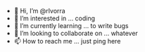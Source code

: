 - 👋 Hi, I’m @rIvorra
- 👀 I’m interested in ... coding
- 🌱 I’m currently learning ... to write bugs
- 💞️ I’m looking to collaborate on ... whatever
- 📫 How to reach me ... just ping here
